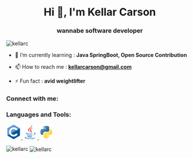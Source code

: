 <h1 align="center">Hi 👋, I'm Kellar Carson</h1>
<h3 align="center">wannabe software developer</h3>

<p align="left"> <img src="https://komarev.com/ghpvc/?username=kellarc&label=Profile%20views&color=0e75b6&style=flat" alt="kellarc" /> </p>

- 🌱 I’m currently learning : **Java SpringBoot, Open Source Contribution**

- 📫 How to reach me : **kellarcarson@gmail.com**

- ⚡ Fun fact : **avid weightlifter**

<h3 align="left">Connect with me:</h3>
<p align="left">
</p>

<h3 align="left">Languages and Tools:</h3>
<p align="left"> <a href="https://www.cprogramming.com/" target="_blank" rel="noreferrer"> <img src="https://raw.githubusercontent.com/devicons/devicon/master/icons/c/c-original.svg" alt="c" width="40" height="40"/> </a> <a href="https://www.java.com" target="_blank" rel="noreferrer"> <img src="https://raw.githubusercontent.com/devicons/devicon/master/icons/java/java-original.svg" alt="java" width="40" height="40"/> </a> <a href="https://www.python.org" target="_blank" rel="noreferrer"> <img src="https://raw.githubusercontent.com/devicons/devicon/master/icons/python/python-original.svg" alt="python" width="40" height="40"/> </a> </p>

<p><img align="left" src="https://github-readme-stats.vercel.app/api/top-langs?username=kellarc&show_icons=true&locale=en&layout=compact" alt="kellarc" /></p>

<p>&nbsp;<img align="center" src="https://github-readme-stats.vercel.app/api?username=kellarc&show_icons=true&locale=en" alt="kellarc" /></p>
